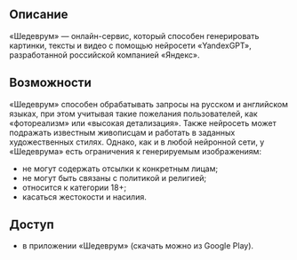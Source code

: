 ## Описание
«Шедеврум» — онлайн-сервис, который способен генерировать картинки, тексты и видео с помощью нейросети «YandexGPT», разработанной российской компанией «Яндекс».

## Возможности 
«Шедеврум» способен обрабатывать запросы на русском и английском языках, при этом учитывая такие пожелания пользователей, как «фотореализм» или «высокая детализация». Также нейросеть может подражать известным живописцам и работать в заданных художественных стилях. Однако, как и в любой нейронной сети, у «Шедеврума» есть ограничения к генерируемым изображениям:
- не могут содержать отсылки к конкретным лицам;
- не могут быть связаны с политикой и религией;
- относится к категории 18+;
- касаться жестокости и насилия.

## Доступ
- в приложении «Шедеврум» (скачать можно из Google Play).